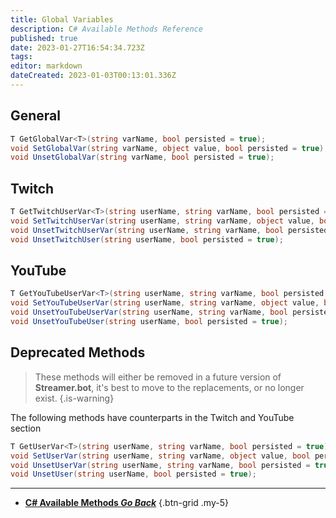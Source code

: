 ```yaml
---
title: Global Variables
description: C# Available Methods Reference
published: true
date: 2023-01-27T16:54:34.723Z
tags: 
editor: markdown
dateCreated: 2023-01-03T00:13:01.336Z
---
```


## General
```csharp
T GetGlobalVar<T>(string varName, bool persisted = true);
void SetGlobalVar(string varName, object value, bool persisted = true);
void UnsetGlobalVar(string varName, bool persisted = true);
```

## Twitch
```csharp
T GetTwitchUserVar<T>(string userName, string varName, bool persisted = true);
void SetTwitchUserVar(string userName, string varName, object value, bool persisted = true);
void UnsetTwitchUserVar(string userName, string varName, bool persisted = true);
void UnsetTwitchUser(string userName, bool persisted = true);
```

## YouTube
```csharp
T GetYouTubeUserVar<T>(string userName, string varName, bool persisted = true);
void SetYouTubeUserVar(string userName, string varName, object value, bool persisted = true);
void UnsetYouTubeUserVar(string userName, string varName, bool persisted = true);
void UnsetYouTubeUser(string userName, bool persisted = true);
```

## Deprecated Methods

> These methods will either be removed in a future version of **Streamer.bot**, it's best to move to the replacements, or no longer exist.
{.is-warning}

The following methods have counterparts in the Twitch and YouTube section
```csharp
T GetUserVar<T>(string userName, string varName, bool persisted = true);
void SetUserVar(string userName, string varName, object value, bool persisted = true);
void UnsetUserVar(string userName, string varName, bool persisted = true);
void UnsetUser(string userName, bool persisted = true);
```

---

- [<i class="mdi mdi-chevron-left"></i> **C# Available Methods *Go Back***](/Sub-Actions/Code/CSharp/Available-Methods)
{.btn-grid .my-5}